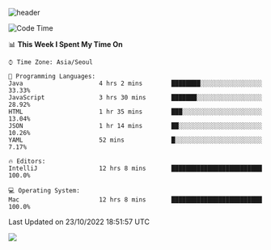 ![header](https://capsule-render.vercel.app/api?type=Egg&color=timeAuto&height=300&section=header&text=PoPo&fontSize=90&animation=fadeIn)

  <!--START_SECTION:waka-->
![Code Time](http://img.shields.io/badge/Code%20Time-246%20hrs%2059%20mins-blue)

📊 **This Week I Spent My Time On** 

```text
⌚︎ Time Zone: Asia/Seoul

💬 Programming Languages: 
Java                     4 hrs 2 mins        ████████░░░░░░░░░░░░░░░░░   33.33% 
JavaScript               3 hrs 30 mins       ███████░░░░░░░░░░░░░░░░░░   28.92% 
HTML                     1 hr 35 mins        ███░░░░░░░░░░░░░░░░░░░░░░   13.04% 
JSON                     1 hr 14 mins        ██░░░░░░░░░░░░░░░░░░░░░░░   10.26% 
YAML                     52 mins             █░░░░░░░░░░░░░░░░░░░░░░░░   7.17%

🔥 Editors: 
IntelliJ                 12 hrs 8 mins       █████████████████████████   100.0%

💻 Operating System: 
Mac                      12 hrs 8 mins       █████████████████████████   100.0%

```


 Last Updated on 23/10/2022 18:51:57 UTC
<!--END_SECTION:waka-->



<img src="https://capsule-render.vercel.app/api?type=Egg&color=timeAuto&height=300&section=footer&text=PoPo&fontSize=90&animation=fadeIn&reversal=true" />

